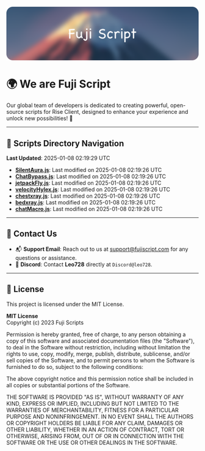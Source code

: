 ![Banner](.github/b.webp)

# 🌍 **We are Fuji Script**

Our global team of developers is dedicated to creating powerful, open-source scripts for Rise Client, designed to enhance your experience and unlock new possibilities! 🌟

---
<!-- SCRIPTS_NAVIGATION_START -->
## 📂 **Scripts Directory Navigation**

**Last Updated**: 2025-01-08 02:19:29 UTC

- **[SilentAura.js](scripts/SilentAura.js)**: Last modified on 2025-01-08 02:19:26 UTC
- **[ChatBypass.js](scripts/ChatBypass.js)**: Last modified on 2025-01-08 02:19:26 UTC
- **[jetpackFly.js](scripts/jetpackFly.js)**: Last modified on 2025-01-08 02:19:26 UTC
- **[velocityHylex.js](scripts/velocityHylex.js)**: Last modified on 2025-01-08 02:19:26 UTC
- **[chestxray.js](scripts/chestxray.js)**: Last modified on 2025-01-08 02:19:26 UTC
- **[bedxray.js](scripts/bedxray.js)**: Last modified on 2025-01-08 02:19:26 UTC
- **[chatMacro.js](scripts/chatMacro.js)**: Last modified on 2025-01-08 02:19:26 UTC

<!-- SCRIPTS_NAVIGATION_END -->

---

## 💬 **Contact Us**  
- 📬 **Support Email**: Reach out to us at [support@fujiscript.com](mailto:support@fujiscript.com) for any questions or assistance.  
- 💬 **Discord**: Contact **Leo728** directly at `Discord@leo728`.

---

## 📜 **License**

This project is licensed under the MIT License.  

**MIT License**  
Copyright (c) 2023 Fuji Scripts  

Permission is hereby granted, free of charge, to any person obtaining a copy of this software and associated documentation files (the "Software"), to deal in the Software without restriction, including without limitation the rights to use, copy, modify, merge, publish, distribute, sublicense, and/or sell copies of the Software, and to permit persons to whom the Software is furnished to do so, subject to the following conditions:  

The above copyright notice and this permission notice shall be included in all copies or substantial portions of the Software.  

THE SOFTWARE IS PROVIDED "AS IS", WITHOUT WARRANTY OF ANY KIND, EXPRESS OR IMPLIED, INCLUDING BUT NOT LIMITED TO THE WARRANTIES OF MERCHANTABILITY, FITNESS FOR A PARTICULAR PURPOSE AND NONINFRINGEMENT. IN NO EVENT SHALL THE AUTHORS OR COPYRIGHT HOLDERS BE LIABLE FOR ANY CLAIM, DAMAGES OR OTHER LIABILITY, WHETHER IN AN ACTION OF CONTRACT, TORT OR OTHERWISE, ARISING FROM, OUT OF OR IN CONNECTION WITH THE SOFTWARE OR THE USE OR OTHER DEALINGS IN THE SOFTWARE.  
